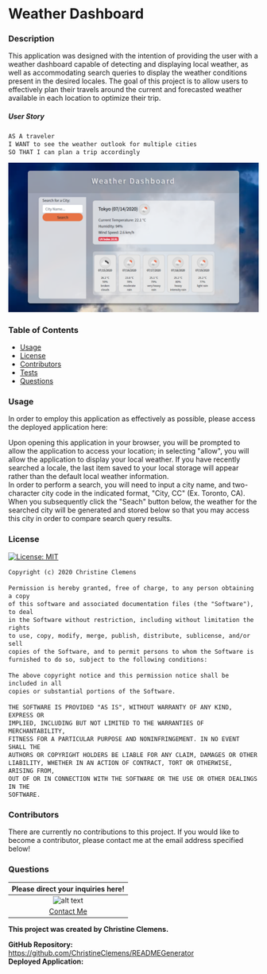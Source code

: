 # Weather Dashboard
### Description
This application was designed with the intention of providing the user with a weather dashboard capable of detecting and displaying local weather, as well as accommodating search queries to display the weather conditions present in the desired locales. The goal of this project is to allow users to effectively plan their travels around the current and forecasted weather available in each location to optimize their trip. 

##### User Story
```
AS A traveler
I WANT to see the weather outlook for multiple cities
SO THAT I can plan a trip accordingly
```
![weather dashboard demo](./Assets/WeatherDashboard.PNG)

### Table of Contents
- [Usage](#Usage) 
- [License](#License) 
- [Contributors](#Contributors) 
- [Tests](#Tests) 
- [Questions](#Questions) 

### Usage
In order to employ this application as effectively as possible, please access the deployed application here:    

Upon opening this application in your browser, you will be prompted to allow the application to access your location; in selecting "allow", you will allow the application to display your local weather. If you have recently searched a locale, the last item saved to your local storage will appear rather than the default local weather information.     
In order to perform a search, you will need to input a city name, and two-character city code in the indicated format, "City, CC" (Ex. Toronto, CA). When you subsequently click the "Seach" button below, the weather for the searched city will be generated and stored below so that you may access this city in order to compare search query results.

### License
[![License: MIT](https://img.shields.io/badge/License-MIT-yellow.svg)](https://opensource.org/licenses/MIT)

    Copyright (c) 2020 Christine Clemens

    Permission is hereby granted, free of charge, to any person obtaining a copy
    of this software and associated documentation files (the "Software"), to deal
    in the Software without restriction, including without limitation the rights
    to use, copy, modify, merge, publish, distribute, sublicense, and/or sell
    copies of the Software, and to permit persons to whom the Software is
    furnished to do so, subject to the following conditions:

    The above copyright notice and this permission notice shall be included in all
    copies or substantial portions of the Software.

    THE SOFTWARE IS PROVIDED "AS IS", WITHOUT WARRANTY OF ANY KIND, EXPRESS OR
    IMPLIED, INCLUDING BUT NOT LIMITED TO THE WARRANTIES OF MERCHANTABILITY,
    FITNESS FOR A PARTICULAR PURPOSE AND NONINFRINGEMENT. IN NO EVENT SHALL THE
    AUTHORS OR COPYRIGHT HOLDERS BE LIABLE FOR ANY CLAIM, DAMAGES OR OTHER
    LIABILITY, WHETHER IN AN ACTION OF CONTRACT, TORT OR OTHERWISE, ARISING FROM,
    OUT OF OR IN CONNECTION WITH THE SOFTWARE OR THE USE OR OTHER DEALINGS IN THE
    SOFTWARE.

### Contributors
There are currently no contributions to this project. If you would like to become a contributor, please contact me at the email address specified below!

### Questions
| Please direct your inquiries here! |
| :---: |
| ![alt text](https://avatars2.githubusercontent.com/u/64107231?v=4 "Github Profile Picture") |
| <a href= "christineclemens.tesol@gmail.com" target="_blank">Contact Me</a> |
**This project was created by Christine Clemens.**     

**GitHub Repository:** https://github.com/ChristineClemens/READMEGenerator     
**Deployed Application:**
